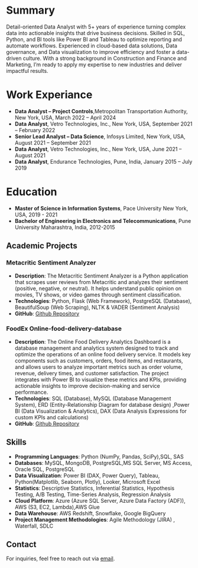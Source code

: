 # Summary

Detail-oriented Data Analyst with 5+ years of experience turning complex data into actionable insights that drive business decisions. Skilled in SQL, Python, and BI tools like Power BI and Tableau to optimize reporting and automate workflows. Experienced in cloud-based data solutions, Data governance, and Data visualization to improve efficiency and foster a data-driven culture. With a strong background in Construction and Finance and Marketing, I’m ready to apply my expertise to new industries and deliver impactful results.

# Work Experiance
- **Data Analyst – Project Controls**,Metropolitan Transportation Authority, New York, USA, March 2022 – April 2024
- **Data Analyst**, Vetro Technologies, Inc., New York, USA, September 2021 – February 2022
- **Senior Lead Analyst – Data Science**, Infosys Limited, New York, USA, August 2021 – September 2021
- **Data Analyst**, Vetro Technologies, Inc., New York, USA, June 2021 – August 2021
- **Data Analyst**, Endurance Technologies, Pune, India, January 2015 – July 2019

# Education

- **Master of Science in Information Systems**, Pace University New York, USA, 2019 - 2021
- **Bachelor of Engineering in Electronics and Telecommunications**, Pune University Maharashtra, India, 2012-2015


## Academic  Projects

### Metacritic Sentiment Analyzer 
- **Description**: The Metacritic Sentiment Analyzer is a Python application that scrapes user reviews from Metacritic and analyzes their sentiment (positive, negative, or neutral). It helps understand public opinion on movies, TV shows, or video games through sentiment classification.
- **Technologies**: Python, Flask (Web Framework), PostgreSQL (Database), BeautifulSoup (Web Scraping), NLTK & VADER (Sentiment Analysis)
- **GitHub**: [Github Repository](https://github.com/PratikNPawar/Metacritic-sentiment-analyzer)

### FoodEx Online-food-delivery-database
- **Description**: The Online Food Delivery Analytics Dashboard is a database management and analytics system designed to track and optimize the operations of an online food delivery service. It models key components such as customers, orders, food items, and restaurants, and allows users to analyze important metrics such as order volume, revenue, delivery times, and customer satisfaction. The project integrates with Power BI to visualize these metrics and KPIs, providing actionable insights to improve decision-making and service performance.
- **Technologies**: SQL (Database), MySQL (Database Management System), ERD (Entity-Relationship Diagram for database design) ,Power BI (Data Visualization & Analytics), DAX (Data Analysis Expressions for custom KPIs and calculations)
- **GitHub**: [Github Repository](https://github.com/PratikNPawar/Online-Food-Delivery-Database-Project)

## Skills

- **Programming Languages**: Python (NumPy, Pandas, SciPy),SQL, SAS
- **Databases**: MySQL, MongoDB, PostgreSQL,MS SQL Server, MS Access, Oracle SQL, PostgreSQL
- **Data Visualization**: Power BI (DAX, Power Query), Tableau, Python(Matplotlib, Seaborn, Plotly), Looker, Microsoft Excel
- **Statistics**: Descriptive Statistics, Inferential Statistics, Hypothesis Testing, A/B Testing, Time-Series Analysis, Regression Analysis
- **Cloud Platform**: Azure (Azure SQL Server, Azure Data Factory (ADF)), AWS (S3, EC2, Lambda),AWS Glue
- **Data Warehouse**: AWS Redshift, Snowflake, Google BigQuery
- **Project Management Methodologies**: Agile Methodology (JIRA) , Waterfall, SDLC

## Contact
For inquiries, feel free to reach out via [email](mailto:pawarrpratik91@gmail.com).
  
